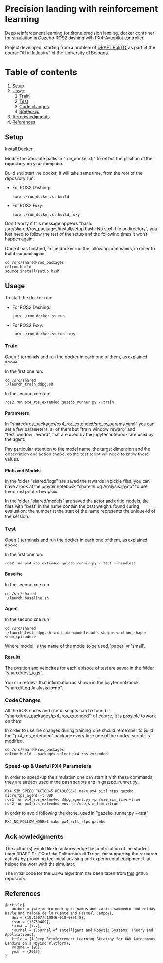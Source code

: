# Precision landing with reinforcement learning
Deep reinforcement learning for drone precision landing, docker container for simulation in Gazebo-ROS2 
dashing with PX4-Autopilot controller. 

Project developed, starting from a problem of [DRAFT PoliTO](https://www.draftpolito.it/), as part of the course 
"AI in Industry" of the University of Bologna.

# Table of contents
1. [Setup](#setup)
2. [Usage](#usage)
   1. [Train](#train)
   2. [Test](#test)
   3. [Code changes](#changes)
   4. [Speed-up](#speed)
3. [Acknowledgments](#acknowledgments)
4. [References](#references)

## Setup <a name="setup"></a>
Install [Docker](https://docs.docker.com/engine/install/).

Modify the absolute paths in "run_docker.sh" to reflect the position of the repository on your computer.

Build and start the docker, it will take same time, from the root of the repository run:
- For ROS2 Dashing:
   ```
   sudo ./run_docker.sh build
   ```
- For ROS2 Foxy:
   ```
   sudo ./run_docker.sh build_foxy
   ```

Don't worry if this message appears "bash: /src/shared/ros_packages/install/setup.bash: No such file or directory", 
you just need to follow the rest of the setup and the following times it won't happen again.

Once it has finished, in the docker run the following commands, in order to build the packages:
```
cd /src/shared/ros_packages
colcon build
source install/setup.bash
```

## Usage <a name="usage"></a>
To start the docker run:
- For ROS2 Dashing:
   ```
   sudo ./run_docker.sh run
   ```
- For ROS2 Foxy:
   ```
   sudo ./run_docker.sh run_foxy
   ```

### Train <a name="train"></a>
Open 2 terminals and run the docker in each one of them, as explained above.

In the first one run:
```
cd /src/shared
./launch_train_ddpg.sh
```

In the second one run:
```
ros2 run px4_ros_extended gazebo_runner.py --train
```

#### Parameters
In "shared/ros_packages/px4_ros_extended/src_py/params.yaml" you can set a few parameters, all of them but 
"train_window_reward" and "test_window_reward", that are used by the jupyter notebook, are used by the agent.

Pay particular attention to the model name, the target dimension and the observation and action shape, as the test script 
will need to know these values.

#### Plots and Models
In the folder "shared/logs" are saved the rewards in pickle files, you can have a look at the jupyter notebook 
"shared/Log Analysis.ipynb" to use them and print a few plots.

In the folder "shared/models" are saved the actor and critic models, 
the files with "best" in the name contain the best weights found during evaluation; the number at the start of the name 
represents the unique-id of the session.

### Test <a name="test"></a>
Open 2 terminals and run the docker in each one of them, as explained above.

In the first one run:
```
ros2 run px4_ros_extended gazebo_runner.py --test --headless
```

#### Baseline
In the second one run
```
cd /src/shared
./launch_baseline.sh
```

#### Agent
In the second one run
```
cd /src/shared
./launch_test_ddpg.sh <run_id> <model> <obs_shape> <action_shape> <num_episodes>
```
Where 'model' is the name of the model to be used, 'paper' or 'small'.

#### Results
The position and velocities for each episode of test are saved in the folder "shared/test_logs".

You can retrieve that information as shown in the jupyter notebook "shared/Log Analysis.ipynb".


### Code Changes <a name="changes"></a>
All the ROS nodes and useful scripts can be found in "shared/ros_packages/px4_ros_extended"; of course, it is possible 
to work on them.

In order to use the changes during training, one should remember to build the "px4_ros_extended" package every time one 
of the nodes' scripts is modified.

```
cd /src/shared/ros_packages
colcon build --packages-select px4_ros_extended
```

### Speed-up & Useful PX4 Parameters <a name="speed"></a>
In order to speed-up the simulation one can start it with these commands, they are already used in the bash scripts and 
in gazebo_runner.py:
```
PX4_SIM_SPEED_FACTOR=5 HEADLESS=1 make px4_sitl_rtps gazebo
micrortps_agent -t UDP
ros2 run px4_ros_extended ddpg_agent.py -p /use_sim_time:=true
ros2 run px4_ros_extended env -p /use_sim_time:=true
```

In order to avoid following the drone, used in "gazebo_runner.py --test" 
```
PX4_NO_FOLLOW_MODE=1 make px4_sitl_rtps gazebo
```

## Acknowledgments <a name="acknowledgments"></a>
The author(s) would like to acknowledge the contribution of the student team DRAFT PoliTO of the Politecnico di Torino, for supporting the research activity by providing technical advising and experimental equipment that helped the work with the simulator.

The initial code for the DDPG algorithm has been taken from [this](https://github.com/vy007vikas/PyTorch-ActorCriticRL) 
github repository.

## References <a name="references"></a>
```
@article{
   author = {Alejandro Rodriguez-Ramos and Carlos Sampedro and Hriday Bavle and Paloma de la Puente and Pascual Campoy},
   doi = {10.1007/s10846-018-0891-8},
   issn = {15730409},
   issue = {1-2},
   journal = {Journal of Intelligent and Robotic Systems: Theory and Applications},
   title = {A Deep Reinforcement Learning Strategy for UAV Autonomous Landing on a Moving Platform},
   volume = {93},
   year = {2019},
}
```
